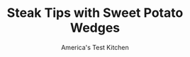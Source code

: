 ---
layout: ../../layouts/MarkdownPostLayout.astro
title: Steak Tips with Sweet Potato Wedges
author: America's Test Kitchen
pubDate: 2023-03-15
description: "A sweet-spicy glaze turns up the volume on savory seared steak."
image_url: https://res.cloudinary.com/hksqkdlah/image/upload/ar_1:1,c_fill,dpr_2.0,f_auto,fl_lossy.progressive.strip_profile,g_faces:auto,q_auto:low,w_344/SFS_SteakTipsSweetPotatoWedgesLimeJalapenoHoney-34_rzo7rj
tags: ["Main Courses","Beef","Potatoes","Weeknight"]
calories: 3514
protein: 49
carbohydrates: 65
fats: 
fiber: 7
ingredients: ["2 pounds small, sweet potatoes, unpeeled, cut lengthwise into 1½-inch wedges","1/4 cup, vegetable oil, divided","1 1/2 teaspoons, granulated garlic","1 1/2 teaspoons, table salt, divided","3/4 teaspoon, pepper, divided","1/4 cup, honey","1 tablespoon, lime juice","1 teaspoon, cornstarch","2 pounds, sirloin steak tips, trimmed and cut into 2-inch chunks","1 , jalapeno chile, stemmed, halved, seeded, and sliced thin crosswise","1/4 cup, chopped fresh cilantro"]
serves: 4
time: "30 minutes"
instructions: ["Adjust oven rack to middle position and heat oven to 450 degrees. Line rimmed baking sheet with parchment paper. Toss sweet potatoes, 2 tablespoons oil, granulated garlic, ½ teaspoon salt, and ¼ teaspoon pepper together in bowl. Arrange potatoes cut side down in single layer on prepared sheet. Roast until tender and bottoms are browned, 25 to 30 minutes.","While potatoes roast, whisk honey, lime juice, and cornstarch in second bowl until cornstarch is fully dissolved; set aside. Sprinkle beef with remaining 1 teaspoon salt and remaining ½ teaspoon pepper. Heat remaining 2 tablespoons oil in 12-inch nonstick skillet over medium-high heat until just smoking. Add beef and cook until browned on all sides and meat registers 120 to 125 degrees (for medium-rare), about 7 minutes. Transfer beef to large plate and tent with foil.","Pour off fat from skillet. Add honey mixture and jalapeno to now-empty skillet and cook over medium-low heat until mixture is thickened and jalapeno is tender, about 2 minutes. Drizzle steak and sweet potatoes with honey mixture and sprinkle with cilantro. Serve."]
nutrition: ["1515 mg Potassium","525 mg Phosphorus","131 mg Calcium","4 mg Iron","105 mg Magnesium","1114 mg Sodium","8 mg Zinc","46 g Fat","15 mg Niacin (B3)","23 g Monounsaturated","3 g Polyunsaturated","11 mg Vitamin C","176 mg Cholesterol","14 g Saturated","7 g Fiber","52 µg Folate (food)","27 g Sugars","12 µg Vitamin K","333 g Water","65 g Carbs","52 µg Folate equivalent (total)","49 g Protein","4 mg Vitamin E","2 µg Vitamin B12","1 mg Vitamin B6","1613 µg Vitamin A","878 kcal Energy","17 g Sugars, added","3514 calories"]
notes: "Sirloin steak tips are often sold as flap meat. Use small potatoes, about 8 ounces each, because they will fit more uniformly on the baking sheet."
---